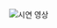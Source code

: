 
![시연 영상](https://github.com/jh4016/team-project/assets/106107068/7ca72497-7f01-4564-a2f0-967b9123c456)
